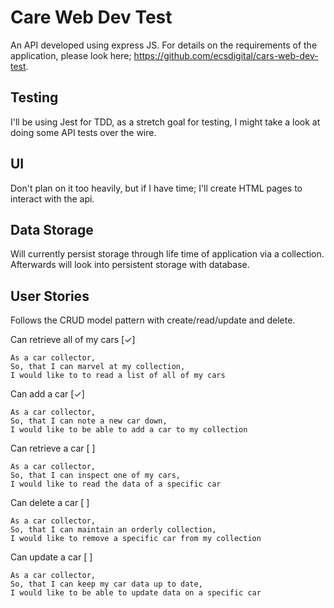 # Care Web Dev Test

An API developed using express JS. For details on the requirements of the application,
please look here; https://github.com/ecsdigital/cars-web-dev-test.

## Testing

I'll be using Jest for TDD, as a stretch goal for testing, I might take a look
at doing some API tests over the wire.


## UI

Don't plan on it too heavily, but if I have time; I'll create HTML pages to
interact with the api.


## Data Storage

Will currently persist storage through life time of application via a collection.
Afterwards will look into persistent storage with database.


## User Stories

Follows the CRUD model pattern with create/read/update and delete.

Can retrieve all of my cars [✓]
```
As a car collector,
So, that I can marvel at my collection,
I would like to to read a list of all of my cars
```

Can add a car [✓]
```
As a car collector,
So, that I can note a new car down,
I would like to be able to add a car to my collection
```

Can retrieve a car [ ]
```
As a car collector,
So, that I can inspect one of my cars,
I would like to read the data of a specific car
```

Can delete a car [ ]
```
As a car collector,
So, that I can maintain an orderly collection,
I would like to remove a specific car from my collection
```

Can update a car [ ]
```
As a car collector,
So, that I can keep my car data up to date,
I would like to be able to update data on a specific car
```
